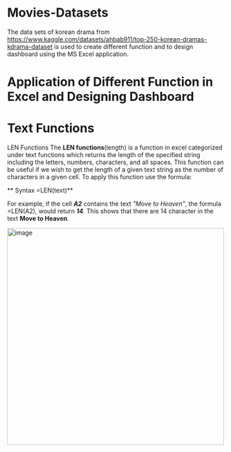 # Movies-Datasets
The data sets of korean drama from https://www.kaggle.com/datasets/ahbab911/top-250-korean-dramas-kdrama-dataset is used to create different function and to design dashboard using the MS Excel application. 
# Application of Different Function in Excel and Designing Dashboard 
# Text Functions
LEN Functions
  The **LEN functions**(length) is a function in excel categorized under text functions which returns the length of the specified string including the letters, numbers, characters, and all spaces. This function can be useful if we wish to get the length of a given text string as the number of characters in a given cell. To apply this function use the formula:
 
 ** Syntax =LEN(text)**
 
For example, if the cell _**A2**_ contains the text _"Move to Heaven"_, the formula =LEN(A2), would return _**14**_. This shows that there are 14 character in the text **Move to Heaven**.

<img width="501" alt="image" src="https://github.com/Kzlyn000/Movies-Datasets/assets/144194143/676b7bf6-fe6f-43a2-aca8-2a608b12ee3d">
